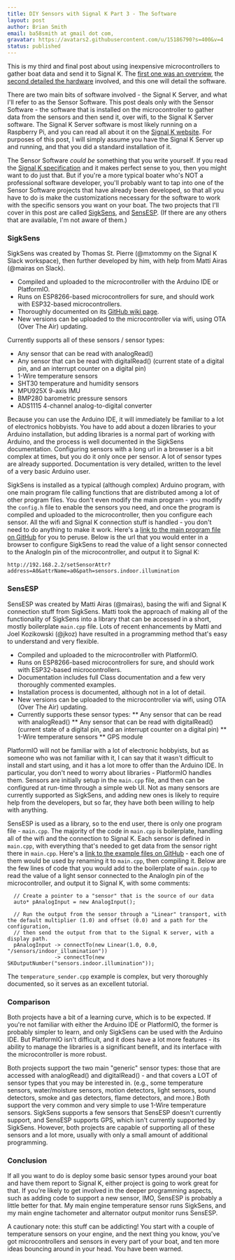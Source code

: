 ```yaml
---
title: DIY Sensors with Signal K Part 3 - The Software
layout: post
author: Brian Smith
email: ba58smith at gmail dot com,
gravatar: https://avatars2.githubusercontent.com/u/15186790?s=400&v=4
status: published
---
```


This is my third and final post about using inexpensive microcontrollers to gather boat data and send it to Signal K. The [first one was an overview](http://signalk.org/2019/08/04/sensesp-sensors.html), the [second detailed the hardware](http://signalk.org/2019/08/20/sensors-part-2.html) involved, and this one will detail the software.

There are two main bits of software involved - the Signal K Server, and what I'll refer to as the Sensor Software. This post deals only with the Sensor Software - the software that is installed on the microcontroller to gather data from the sensors and then send it, over wifi, to the Signal K Server software. The Signal K Server software is most likely running on a Raspberry Pi, and you can read all about it on the [Signal K website](https://signalk.org). For purposes of this post, I will simply assume you have the Signal K Server up and running, and that you did a standard installation of it.

The Sensor Software _could be_ something that you write yourself. If you read the [Signal K specification](https://signalk.org/specification/1.3.0/doc/) and it makes perfect sense to you, then you might want to do just that. But if you're a more typical boater who's NOT a professional software developer, you'll probably want to tap into one of the Sensor Software projects that have already been developed, so that all you have to do is make the customizations necessary for the software to work with the specific sensors you want on your boat. The two projects that I'll cover in this post are called [SigkSens](https://github.com/mxtommy/SigkSens), and [SensESP](https://github.com/SignalK/SensESP). (If there are any others that are available, I'm not aware of them.)

### SigkSens

SigkSens was created by Thomas St. Pierre (@mxtommy on the Signal K Slack workspace), then further developed by him, with help from Matti Airas (@mairas on Slack).

- Compiled and uploaded to the microcontroller with the Arduino IDE or PlatformIO.
- Runs on ESP8266-based microcontrollers for sure, and should work with ESP32-based microcontrollers.
- Thoroughly documented on its [GitHub wiki page](https://github.com/mxtommy/SigkSens/wiki).
- New versions can be uploaded to the microcontroller via wifi, using OTA (Over The Air) updating.

Currently supports all of these sensors / sensor types:

- Any sensor that can be read with analogRead()
- Any sensor that can be read with digitalRead() (current state of a digital pin, and an interrupt counter on a digital pin)
- 1-Wire temperature sensors
- SHT30 temperature and humidity sensors
- MPU925X 9-axis IMU
- BMP280 barometric pressure sensors
- ADS1115 4-channel analog-to-digital converter

Because you can use the Arduino IDE, it will immediately be familiar to a lot of electronics hobbyists. You have to add about a dozen libraries to your Arduino installation, but adding libraries is a normal part of working with Arduino, and the process is well documented in the SigkSens documentation. Configuring sensors with a long url in a browser is a bit complex at times, but you do it only once per sensor. A lot of sensor types are already supported. Documentation is very detailed, written to the level of a very basic Arduino user.

SigkSens is installed as a typical (although complex) Arduino program, with one main program file calling functions that are distributed among a lot of other program files. You don't even modify the main program - you modify the `config.h` file to enable the sensors you need, and once the program is compiled and uploaded to the microcontroller, then you configure each sensor. All the wifi and Signal K connection stuff is handled - you don't need to do anything to make it work. Here's a [link to the main program file on GitHub](https://github.com/mxtommy/SigkSens/blob/master/SigkSens/SigkSens.ino) for you to peruse. Below is the url that you would enter in a browser to configure SigkSens to read the value of a light sensor connected to the AnalogIn pin of the microcontroller, and output it to Signal K:

`http://192.168.2.2/setSensorAttr?address=A0&attrName=a0&path=sensors.indoor.illumination`

### SensESP

SensESP was created by Matti Airas (@mairas), basing the wifi and Signal K connection stuff from SigkSens. Matti took the approach of making all of the functionality of SigkSens into a library that can be accessed in a short, mostly boilerplate `main.cpp` file. Lots of recent enhancements by Matti and Joel Kozikowski (@jkoz) have resulted in a programming method that's easy to understand and very flexible.

- Compiled and uploaded to the microcontroller with PlatformIO.
- Runs on ESP8266-based microcontrollers for sure, and should work with ESP32-based microcontrollers.
- Documentation includes full Class documentation and a few very thoroughly commented examples.
- Installation process is documented, although not in a lot of detail.
- New versions can be uploaded to the microcontroller via wifi, using OTA (Over The Air) updating.
- Currently supports these sensor types:
  ** Any sensor that can be read with analogRead()
  ** Any sensor that can be read with digitalRead() (current state of a digital pin, and an interrupt counter on a digital pin)
  ** 1-Wire temperature sensors
  ** GPS module

PlatformIO will not be familiar with a lot of electronic hobbyists, but as someone who was not familiar with it, I can say that it wasn't difficult to install and start using, and it has a lot more to offer than the Arduino IDE. In particular, you don't need to worry about libraries - PlatformIO handles them. Sensors are initially setup in the `main.cpp` file, and then can be configured at run-time through a simple web UI. Not as many sensors are currently supported as SigkSens, and adding new ones is likely to require help from the developers, but so far, they have both been willing to help with anything.

SensESP is used as a library, so to the end user, there is only one program file - `main.cpp`. The majority of the code in `main.cpp` is boilerplate, handling all of the wifi and the connection to Signal K. Each sensor is defined in `main.cpp`, with everything that's needed to get data from the sensor right there in `main.cpp`. Here's a [link to the example files on GitHub](https://github.com/SignalK/SensESP/tree/master/examples) - each one of them would be used by renaming it to `main.cpp`, then compiling it. Below are the few lines of code that you would add to the boilerplate of `main.cpp` to read the value of a light sensor connected to the AnalogIn pin of the microcontroller, and output it to Signal K, with some comments:

```
  // Create a pointer to a "sensor" that is the source of our data
  auto* pAnalogInput = new AnalogInput();

  // Run the output from the sensor through a "Linear" transport, with the default multiplier (1.0) and offset (0.0) and a path for the configuration,
  // then send the output from that to the Signal K server, with a display path.
  pAnalogInput -> connectTo(new Linear(1.0, 0.0, "/sensors/indoor_illumination"))
               -> connectTo(new SKOutputNumber("sensors.indoor.illumination"));
```

The `temperature_sender.cpp` example is complex, but very thoroughly documented, so it serves as an excellent tutorial.

### Comparison

Both projects have a bit of a learning curve, which is to be expected. If you're not familiar with either the Arduino IDE or PlatformIO, the former is probably simpler to learn, and only SigkSens can be used with the Arduino IDE. But PlatformIO isn't difficult, and it does have a lot more features - its ability to manage the libraries is a significant benefit, and its interface with the microcontroller is more robust.

Both projects support the two main "generic" sensor types: those that are accessed with analogRead() and digitalRead() - and that covers a LOT of sensor types that you may be interested in. (e.g., some temperature sensors, water/moisture sensors, motion detectors, light sensors, sound detectors, smoke and gas detectors, flame detectors, and more.) Both support the very common and very simple to use 1-Wire temperature sensors. SigkSens supports a few sensors that SensESP doesn't currently support, and SensESP supports GPS, which isn't currently supported by SigkSens. However, both projects are capable of supporting all of these sensors and a lot more, usually with only a small amount of additional programming.

### Conclusion

If all you want to do is deploy some basic sensor types around your boat and have them report to Signal K, either project is going to work great for that. If you're likely to get involved in the deeper programming aspects, such as adding code to support a new sensor, IMO, SensESP is probably a little better for that. My main engine temperature sensor runs SigkSens, and my main engine tachometer and alternator output monitor runs SensESP.

A cautionary note: this stuff can be addicting! You start with a couple of temperature sensors on your engine, and the next thing you know, you've got microcontrollers and sensors in every part of your boat, and ten more ideas bouncing around in your head. You have been warned.
